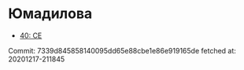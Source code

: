 # Юмадилова
- [40: CE](40.md)

Commit: 7339d845858140095dd65e88cbe1e86e919165de
 fetched at: 20201217-211845
